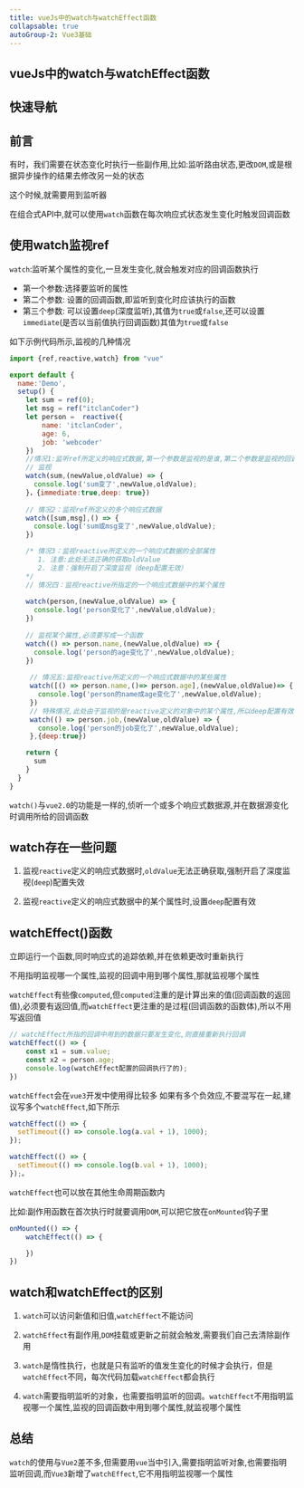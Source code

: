 ```yaml
---
title: vueJs中的watch与watchEffect函数
collapsable: true
autoGroup-2: Vue3基础
---
```


## vueJs中的watch与watchEffect函数

## 快速导航

<TOC />

## 前言

有时，我们需要在状态变化时执行一些副作用,比如:监听路由状态,更改`DOM`,或是根据异步操作的结果去修改另一处的状态

这个时候,就需要用到监听器

在组合式API中,就可以使用`watch`函数在每次响应式状态发生变化时触发回调函数

## 使用watch监视ref

`watch`:监听某个属性的变化,一旦发生变化,就会触发对应的回调函数执行

* 第一个参数:选择要监听的属性
* 第二个参数: 设置的回调函数,即监听到变化时应该执行的函数
* 第三个参数: 可以设置`deep`(深度监听),其值为`true`或`false`,还可以设置`immediate`(是否以当前值执行回调函数)其值为`true`或`false`

如下示例代码所示,监视的几种情况
```js
import {ref,reactive,watch} from "vue"

export default {
  name:'Demo',
  setup() {
    let sum = ref(0);
    let msg = ref("itclanCoder")
    let person =  reactive({
        name: 'itclanCoder',
        age: 6,
        job: 'webcoder'
    })
    //情况1:监听ref所定义的响应式数据,第一个参数是监视的是谁,第二个参数是监视的回调,第三个参数就是监视的配置
    // 监视
    watch(sum,(newValue,oldValue) => {
      console.log('sum变了',newValue,oldValue);
    }，{immediate:true,deep: true})
    
    // 情况2：监视ref所定义的多个响应式数据
    watch([sum,msg],() => {
      console.log('sum或msg变了',newValue,oldValue);
    })

    /* 情况3：监视reactive所定义的一个响应式数据的全部属性
       1. 注意:此处无法正确的获取oldValue
       2. 注意：强制开启了深度监视（deep配置无效）
    */
    // 情况四：监视reactive所指定的一个响应式数据中的某个属性
    
    watch(person,(newValue,oldValue) => {
      console.log('person变化了',newValue,oldValue);
    })
    
    // 监视某个属性,必须要写成一个函数
    watch(() => person.name,(newValue,oldValue) => {
      console.log('person的age变化了',newValue,oldValue);
    })
     
     // 情况五:监视reactive所定义的一个响应式数据中的某些属性
     watch([() => person.name,()=> person.age],(newValue,oldValue)=> {
       console.log('person的name成age变化了',newValue,oldValue);
     }) 
     // 特殊情况,此处由于监视的是reactive定义的对象中的某个属性,所以deep配置有效
     watch(() => person.job,(newValue,oldValue) => {
       console.log('person的job变化了',newValue,oldValue);
     },{deep:true})   

    return {
      sum
    }
  }
}
```
`watch()`与`vue2.0`的功能是一样的,侦听一个或多个响应式数据源,并在数据源变化时调用所给的回调函数

## watch存在一些问题

1. 监视`reactive`定义的响应式数据时,`oldValue`无法正确获取,强制开启了深度监视(`deep`)配置失效

2. 监视`reactive`定义的响应式数据中的某个属性时,设置`deep`配置有效

## watchEffect()函数

立即运行一个函数,同时响应式的追踪依赖,并在依赖更改时重新执行

不用指明监视哪一个属性,监视的回调中用到哪个属性,那就监视哪个属性

`watchEffect`有些像`computed`,但`computed`注重的是计算出来的值(回调函数的返回值),必须要有返回值,而`watchEffect`更注重的是过程(回调函数的函数体),所以不用写返回值

```js
// watchEffect所指的回调中用到的数据只要发生变化,则直接重新执行回调
watchEffect(() => {
    const x1 = sum.value;
    const x2 = person.age;
    console.log(watchEffect配置的回调执行了的);
})
```
`watchEffect`会在`vue3`开发中使用得比较多
如果有多个负效应,不要混写在一起,建议写多个`watchEffect`,如下所示
```js
watchEffect(() => {
  setTimeout(() => console.log(a.val + 1), 1000);
});

watchEffect(() => {
  setTimeout(() => console.log(b.val + 1), 1000);
});。
```
`watchEffect`也可以放在其他生命周期函数内

比如:副作用函数在首次执行时就要调用`DOM`,可以把它放在`onMounted`钩子里
```js
onMounted(() => {
    watchEffect(() => {

    })
})
```
## watch和watchEffect的区别

1. `watch`可以访问新值和旧值,`watchEffect`不能访问

2. `watchEffect`有副作用,`DOM`挂载或更新之前就会触发,需要我们自己去清除副作用

3. `watch`是惰性执行，也就是只有监听的值发生变化的时候才会执行，但是`watchEffect`不同，每次代码加载`watchEffect`都会执行

4. `watch`需要指明监听的对象，也需要指明监听的回调。`watchEffect`不用指明监视哪一个属性,监视的回调函数中用到哪个属性,就监视哪个属性

## 总结

`watch`的使用与`Vue2`差不多,但需要用`vue`当中引入,需要指明监听对象,也需要指明监听回调,而`Vue3`新增了`watchEffect`,它不用指明监视哪一个属性

<footer-FooterLink :isShareLink="false" :isDaShang="true" />
<footer-FeedBack />